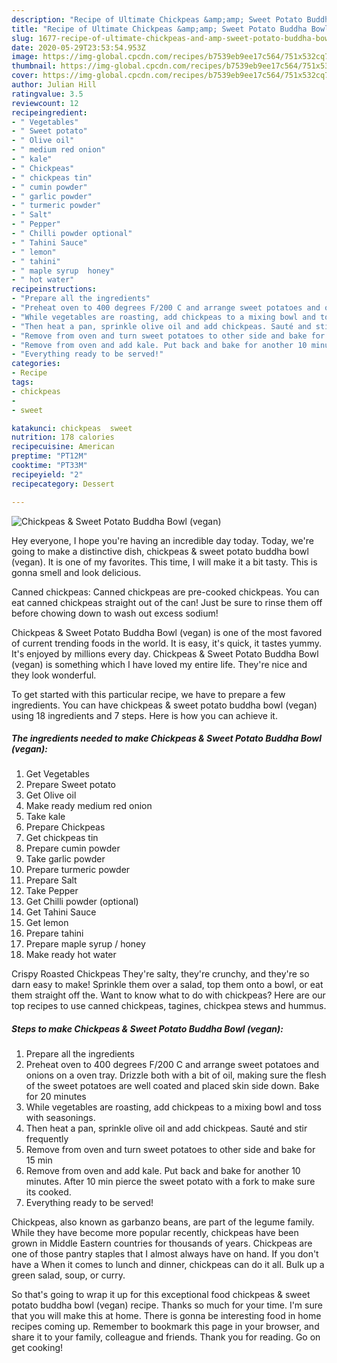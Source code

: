 ```yaml
---
description: "Recipe of Ultimate Chickpeas &amp;amp; Sweet Potato Buddha Bowl (vegan)"
title: "Recipe of Ultimate Chickpeas &amp;amp; Sweet Potato Buddha Bowl (vegan)"
slug: 1677-recipe-of-ultimate-chickpeas-and-amp-sweet-potato-buddha-bowl-vegan
date: 2020-05-29T23:53:54.953Z
image: https://img-global.cpcdn.com/recipes/b7539eb9ee17c564/751x532cq70/chickpeas-sweet-potato-buddha-bowl-vegan-recipe-main-photo.jpg
thumbnail: https://img-global.cpcdn.com/recipes/b7539eb9ee17c564/751x532cq70/chickpeas-sweet-potato-buddha-bowl-vegan-recipe-main-photo.jpg
cover: https://img-global.cpcdn.com/recipes/b7539eb9ee17c564/751x532cq70/chickpeas-sweet-potato-buddha-bowl-vegan-recipe-main-photo.jpg
author: Julian Hill
ratingvalue: 3.5
reviewcount: 12
recipeingredient:
- " Vegetables"
- " Sweet potato"
- " Olive oil"
- " medium red onion"
- " kale"
- " Chickpeas"
- " chickpeas tin"
- " cumin powder"
- " garlic powder"
- " turmeric powder"
- " Salt"
- " Pepper"
- " Chilli powder optional"
- " Tahini Sauce"
- " lemon"
- " tahini"
- " maple syrup  honey"
- " hot water"
recipeinstructions:
- "Prepare all the ingredients"
- "Preheat oven to 400 degrees F/200 C and arrange sweet potatoes and onions on a oven tray. Drizzle both with a bit of oil, making sure the flesh of the sweet potatoes are well coated and placed skin side down. Bake for 20 minutes"
- "While vegetables are roasting, add chickpeas to a mixing bowl and toss with seasonings."
- "Then heat a pan, sprinkle olive oil and add chickpeas. Sauté and stir frequently"
- "Remove from oven and turn sweet potatoes to other side and bake for 15 min"
- "Remove from oven and add kale. Put back and bake for another 10 minutes. After 10 min pierce the sweet potato with a fork to make sure its cooked."
- "Everything ready to be served!"
categories:
- Recipe
tags:
- chickpeas
- 
- sweet

katakunci: chickpeas  sweet 
nutrition: 178 calories
recipecuisine: American
preptime: "PT12M"
cooktime: "PT33M"
recipeyield: "2"
recipecategory: Dessert

---
```



![Chickpeas &amp; Sweet Potato Buddha Bowl (vegan)](https://img-global.cpcdn.com/recipes/b7539eb9ee17c564/751x532cq70/chickpeas-sweet-potato-buddha-bowl-vegan-recipe-main-photo.jpg)

Hey everyone, I hope you're having an incredible day today. Today, we're going to make a distinctive dish, chickpeas &amp; sweet potato buddha bowl (vegan). It is one of my favorites. This time, I will make it a bit tasty. This is gonna smell and look delicious.

Canned chickpeas: Canned chickpeas are pre-cooked chickpeas. You can eat canned chickpeas straight out of the can! Just be sure to rinse them off before chowing down to wash out excess sodium!

Chickpeas &amp; Sweet Potato Buddha Bowl (vegan) is one of the most favored of current trending foods in the world. It is easy, it's quick, it tastes yummy. It's enjoyed by millions every day. Chickpeas &amp; Sweet Potato Buddha Bowl (vegan) is something which I have loved my entire life. They're nice and they look wonderful.


To get started with this particular recipe, we have to prepare a few ingredients. You can have chickpeas &amp; sweet potato buddha bowl (vegan) using 18 ingredients and 7 steps. Here is how you can achieve it.

<!--inarticleads1-->

##### The ingredients needed to make Chickpeas &amp; Sweet Potato Buddha Bowl (vegan):

1. Get  Vegetables
1. Prepare  Sweet potato
1. Get  Olive oil
1. Make ready  medium red onion
1. Take  kale
1. Prepare  Chickpeas
1. Get  chickpeas tin
1. Prepare  cumin powder
1. Take  garlic powder
1. Prepare  turmeric powder
1. Prepare  Salt
1. Take  Pepper
1. Get  Chilli powder (optional)
1. Get  Tahini Sauce
1. Get  lemon
1. Prepare  tahini
1. Prepare  maple syrup / honey
1. Make ready  hot water


Crispy Roasted Chickpeas They&#39;re salty, they&#39;re crunchy, and they&#39;re so darn easy to make! Sprinkle them over a salad, top them onto a bowl, or eat them straight off the. Want to know what to do with chickpeas? Here are our top recipes to use canned chickpeas, tagines, chickpea stews and hummus. 

<!--inarticleads2-->

##### Steps to make Chickpeas &amp; Sweet Potato Buddha Bowl (vegan):

1. Prepare all the ingredients
1. Preheat oven to 400 degrees F/200 C and arrange sweet potatoes and onions on a oven tray. Drizzle both with a bit of oil, making sure the flesh of the sweet potatoes are well coated and placed skin side down. Bake for 20 minutes
1. While vegetables are roasting, add chickpeas to a mixing bowl and toss with seasonings.
1. Then heat a pan, sprinkle olive oil and add chickpeas. Sauté and stir frequently
1. Remove from oven and turn sweet potatoes to other side and bake for 15 min
1. Remove from oven and add kale. Put back and bake for another 10 minutes. After 10 min pierce the sweet potato with a fork to make sure its cooked.
1. Everything ready to be served!


Chickpeas, also known as garbanzo beans, are part of the legume family. While they have become more popular recently, chickpeas have been grown in Middle Eastern countries for thousands of years. Chickpeas are one of those pantry staples that I almost always have on hand. If you don&#39;t have a When it comes to lunch and dinner, chickpeas can do it all. Bulk up a green salad, soup, or curry. 

So that's going to wrap it up for this exceptional food chickpeas &amp; sweet potato buddha bowl (vegan) recipe. Thanks so much for your time. I'm sure that you will make this at home. There is gonna be interesting food in home recipes coming up. Remember to bookmark this page in your browser, and share it to your family, colleague and friends. Thank you for reading. Go on get cooking!
